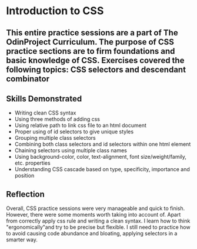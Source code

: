 
# Introduction to CSS

## This entire practice sessions are a part of The OdinProject Curriculum. The purpose of CSS practice sections are to firm foundations and basic knowledge of CSS. Exercises covered the following topics: CSS selectors and descendant combinator

## Skills Demonstrated

- Writing clean CSS syntax
- Using three methods of adding css
- Using relative path to link css file to an html document
- Proper using of id selectors to give unique styles 
- Grouping multiple class selectors
- Combining both class selectors and id selectors within one html element
- Chaining selectors using multiple class names 
- Using background-color, color, text-alignment, font size/weight/family, etc. properties
- Understanding CSS cascade based on type, specificity, importance and position

## Reflection

Overall, CSS practice sessions were very manageable and quick to finish. However, there were some moments worth taking into account of. Apart from correctly apply css rule and writing a clean syntax. I learn how to think "ergonomically"and try to be precise but flexible. I still need to practice how to avoid causing code abundance and bloating, applying selectors in a smarter way. 